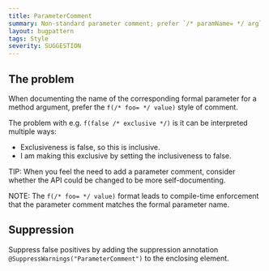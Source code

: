 ```yaml
---
title: ParameterComment
summary: Non-standard parameter comment; prefer `/* paramName= */ arg`
layout: bugpattern
tags: Style
severity: SUGGESTION
---
```


<!--
*** AUTO-GENERATED, DO NOT MODIFY ***
To make changes, edit the @BugPattern annotation or the explanation in docs/bugpattern.
-->

## The problem
When documenting the name of the corresponding formal parameter for a method
argument, prefer the `f(/* foo= */ value)` style of comment.

The problem with e.g. `f(false /* exclusive */)` is it can be interpreted
multiple ways:

*   Exclusiveness is false, so this is inclusive.
*   I am making this exclusive by setting the inclusiveness to false.

TIP: When you feel the need to add a parameter comment, consider whether the API
could be changed to be more self-documenting.

NOTE: The `f(/* foo= */ value)` format leads to compile-time enforcement that
the parameter comment matches the formal parameter name.

## Suppression
Suppress false positives by adding the suppression annotation `@SuppressWarnings("ParameterComment")` to the enclosing element.
